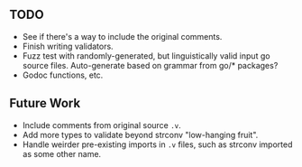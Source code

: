 TODO
----
 - See if there's a way to include the original comments.
 - Finish writing validators.
 - Fuzz test with randomly-generated, but linguistically valid input go
   source files.  Auto-generate based on grammar from go/\* packages?
 - Godoc functions, etc.

Future Work
-----------
 - Include comments from original source `.v`.
 - Add more types to validate beyond strconv "low-hanging fruit".
 - Handle weirder pre-existing imports in `.v` files, such as strconv
   imported as some other name.
